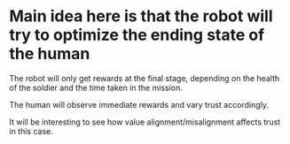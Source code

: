 # Main idea here is that the robot will try to optimize the ending state of the human

The robot will only get rewards at the final stage, depending on the health of the soldier and the time taken in the mission.

The human will observe immediate rewards and vary trust accordingly.

It will be interesting to see how value alignment/misalignment affects trust in this case. 
